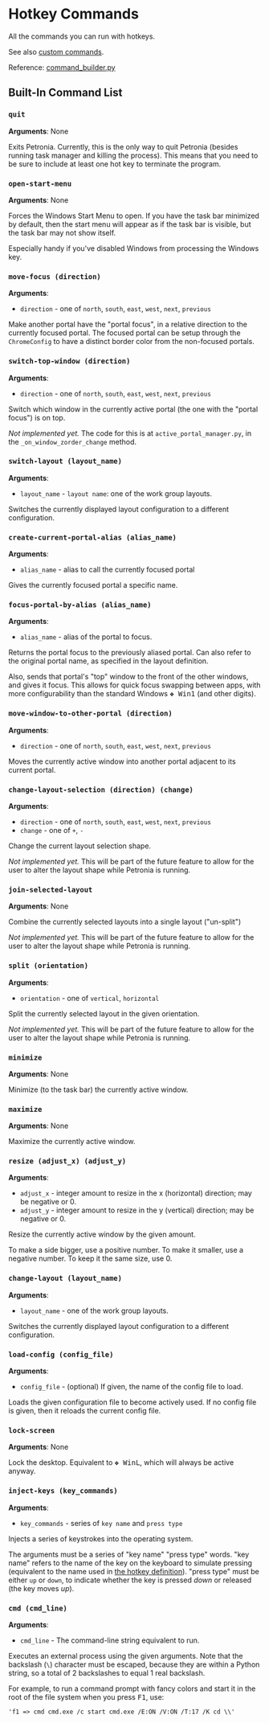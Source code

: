 # Hotkey Commands

All the commands you can run with hotkeys.

See also [custom commands](user-custom-commands.md).

Reference: [command_builder.py](../src/petronia/script/command_builder.py)
<!-- that file generates this file -->


## Built-In Command List

### `quit `

**Arguments**: None

Exits Petronia.  Currently, this is the only way to quit Petronia
(besides running task manager and killing the process).  This means that you
need to be sure to include at least one hot key to terminate the program.



### `open-start-menu `

**Arguments**: None

Forces the Windows Start Menu to open.  If you have the task bar minimized by
default, then the start menu will appear as if the task bar is visible, but
the task bar may not show itself.

Especially handy if you've disabled Windows from processing the Windows key.



### `move-focus (direction)`

**Arguments**: 

* `direction` -  one of `north`, `south`, `east`, `west`, `next`, `previous`

Make another portal have the "portal focus", in a relative direction to the
currently focused portal.  The focused portal can be setup through the
`ChromeConfig` to have a distinct border color from the non-focused portals.



### `switch-top-window (direction)`

**Arguments**: 

* `direction` -  one of `north`, `south`, `east`, `west`, `next`, `previous`

Switch which window in the currently active portal (the one with the "portal
focus") is on top.

*Not implemented yet.*  The code for this is at `active_portal_manager.py`,
in the `_on_window_zorder_change` method.



### `switch-layout (layout_name)`

**Arguments**: 

* `layout_name` -  `layout name`: one of the work group layouts.

Switches the currently displayed layout configuration to a different
configuration.



### `create-current-portal-alias (alias_name)`

**Arguments**: 

* `alias_name` -  alias to call the currently focused portal

Gives the currently focused portal a specific name.



### `focus-portal-by-alias (alias_name)`

**Arguments**: 

* `alias_name` -  alias of the portal to focus.

Returns the portal focus to the previously aliased portal.  Can also refer
to the original portal name, as specified in the layout definition.

Also, sends that portal's "top" window to the front of the other windows, and
gives it focus.  This allows for quick focus swapping between apps, with more
configurability than the standard Windows <kbd>&#x2756; Win</kbd><kbd>1</kbd>
(and other digits).



### `move-window-to-other-portal (direction)`

**Arguments**: 

* `direction` -  one of `north`, `south`, `east`, `west`, `next`, `previous`

Moves the currently active window into another portal adjacent to its current
portal.



### `change-layout-selection (direction) (change)`

**Arguments**: 

* `direction` -  one of `north`, `south`, `east`, `west`, `next`, `previous`
* `change` -  one of `+`, `-`

Change the current layout selection shape.

*Not implemented yet.*  This will be part of the future feature to allow for
the user to alter the layout shape while Petronia is running.



### `join-selected-layout `

**Arguments**: None

Combine the currently selected layouts into a single layout ("un-split")

*Not implemented yet.*  This will be part of the future feature to allow for
the user to alter the layout shape while Petronia is running.



### `split (orientation)`

**Arguments**: 

* `orientation` -  one of `vertical`, `horizontal`

Split the currently selected layout in the given orientation.

*Not implemented yet.*  This will be part of the future feature to allow for
the user to alter the layout shape while Petronia is running.



### `minimize `

**Arguments**: None

Minimize (to the task bar) the currently active window.



### `maximize `

**Arguments**: None

Maximize the currently active window.



### `resize (adjust_x) (adjust_y)`

**Arguments**: 

* `adjust_x` -  integer amount to resize in the x (horizontal) direction; may be negative or 0.
* `adjust_y` -  integer amount to resize in the y (vertical) direction; may be negative or 0.

Resize the currently active window by the given amount.

To make a side bigger, use a positive number.  To make it smaller, use a
negative number.  To keep it the same size, use 0.



### `change-layout (layout_name)`

**Arguments**: 

* `layout_name` -  one of the work group layouts.

Switches the currently displayed layout configuration to a different
configuration.



### `load-config (config_file)`

**Arguments**: 

* `config_file` -  (optional) If given, the name of the config file to load.

Loads the given configuration file to become actively used.  If no config
file is given, then it reloads the current config file.



### `lock-screen `

**Arguments**: None

Lock the desktop.  Equivalent to <kbd>&#x2756; Win</kbd><kbd>L</kbd>, which
will always be active anyway.



### `inject-keys (key_commands)`

**Arguments**: 

* `key_commands` -  series of `key name` and `press type`

Injects a series of keystrokes into the operating system.

The arguments must be a series of "key name" "press type" words.
"key name" refers to the name of the key on the keyboard to
simulate pressing (equivalent to the name used in
[the hotkey definition](keys.md)).  "press type" must be
either `up` or `down`, to indicate whether the key is pressed
*down* or released (the key moves *up*).



### `cmd (cmd_line)`

**Arguments**: 

* `cmd_line` -  The command-line string equivalent to run.

Executes an external process using the given arguments.  Note that the
backslash (`\`) character must be escaped, because they are within a Python
string, so a total of 2 backslashes to equal 1 real backslash.

For example, to run a command prompt with fancy colors and start it in the
root of the file system when you press <kbd>F1</kbd>, use:

```
'f1 => cmd cmd.exe /c start cmd.exe /E:ON /V:ON /T:17 /K cd \\'
```
